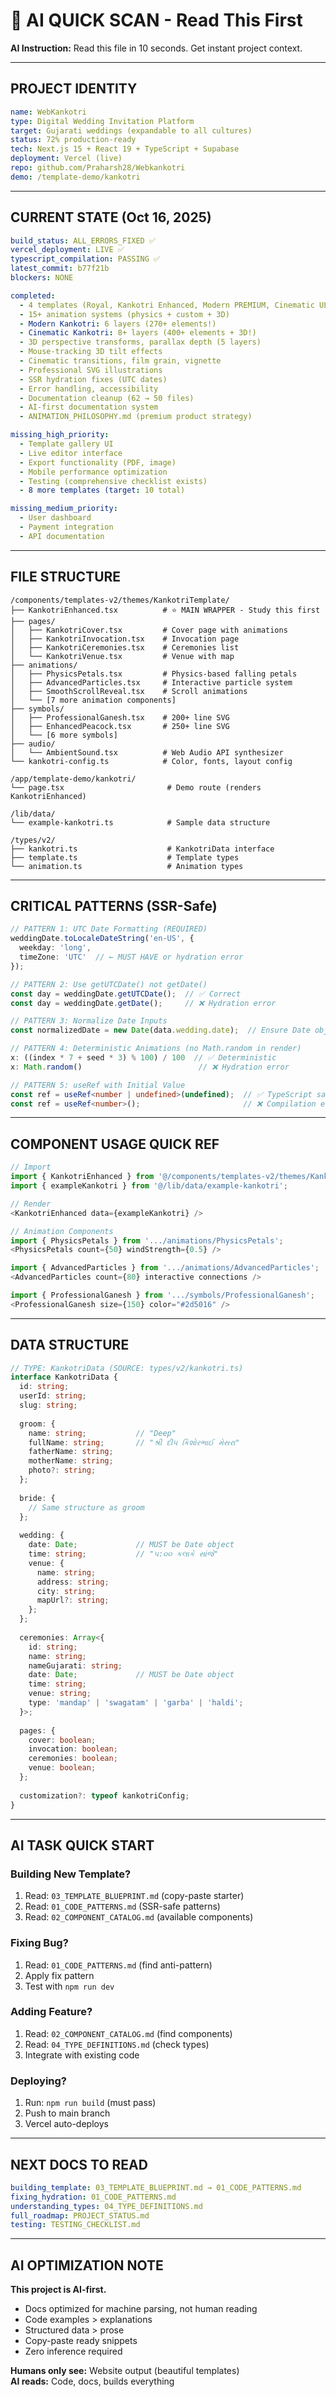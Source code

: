 # 🤖 AI QUICK SCAN - Read This First

**AI Instruction:** Read this file in 10 seconds. Get instant project context.

---

## PROJECT IDENTITY

```yaml
name: WebKankotri
type: Digital Wedding Invitation Platform
target: Gujarati weddings (expandable to all cultures)
status: 72% production-ready
tech: Next.js 15 + React 19 + TypeScript + Supabase
deployment: Vercel (live)
repo: github.com/Praharsh28/Webkankotri
demo: /template-demo/kankotri
```

---

## CURRENT STATE (Oct 16, 2025)

```yaml
build_status: ALL_ERRORS_FIXED ✅
vercel_deployment: LIVE ✅
typescript_compilation: PASSING ✅
latest_commit: b77f21b
blockers: NONE

completed:
  - 4 templates (Royal, Kankotri Enhanced, Modern PREMIUM, Cinematic ULTRA)
  - 15+ animation systems (physics + custom + 3D)
  - Modern Kankotri: 6 layers (270+ elements!)
  - Cinematic Kankotri: 8+ layers (400+ elements + 3D!)
  - 3D perspective transforms, parallax depth (5 layers)
  - Mouse-tracking 3D tilt effects
  - Cinematic transitions, film grain, vignette
  - Professional SVG illustrations
  - SSR hydration fixes (UTC dates)
  - Error handling, accessibility
  - Documentation cleanup (62 → 50 files)
  - AI-first documentation system
  - ANIMATION_PHILOSOPHY.md (premium product strategy)

missing_high_priority:
  - Template gallery UI
  - Live editor interface
  - Export functionality (PDF, image)
  - Mobile performance optimization
  - Testing (comprehensive checklist exists)
  - 8 more templates (target: 10 total)

missing_medium_priority:
  - User dashboard
  - Payment integration
  - API documentation
```

---

## FILE STRUCTURE

```
/components/templates-v2/themes/KankotriTemplate/
├── KankotriEnhanced.tsx          # ⭐ MAIN WRAPPER - Study this first
├── pages/
│   ├── KankotriCover.tsx         # Cover page with animations
│   ├── KankotriInvocation.tsx    # Invocation page
│   ├── KankotriCeremonies.tsx    # Ceremonies list
│   └── KankotriVenue.tsx         # Venue with map
├── animations/
│   ├── PhysicsPetals.tsx         # Physics-based falling petals
│   ├── AdvancedParticles.tsx     # Interactive particle system
│   ├── SmoothScrollReveal.tsx    # Scroll animations
│   └── [7 more animation components]
├── symbols/
│   ├── ProfessionalGanesh.tsx    # 200+ line SVG
│   ├── EnhancedPeacock.tsx       # 250+ line SVG
│   └── [6 more symbols]
├── audio/
│   └── AmbientSound.tsx          # Web Audio API synthesizer
└── kankotri-config.ts            # Color, fonts, layout config

/app/template-demo/kankotri/
└── page.tsx                       # Demo route (renders KankotriEnhanced)

/lib/data/
└── example-kankotri.ts            # Sample data structure

/types/v2/
├── kankotri.ts                    # KankotriData interface
├── template.ts                    # Template types
└── animation.ts                   # Animation types
```

---

## CRITICAL PATTERNS (SSR-Safe)

```typescript
// PATTERN 1: UTC Date Formatting (REQUIRED)
weddingDate.toLocaleDateString('en-US', {
  weekday: 'long',
  timeZone: 'UTC'  // ← MUST HAVE or hydration error
});

// PATTERN 2: Use getUTCDate() not getDate()
const day = weddingDate.getUTCDate();  // ✅ Correct
const day = weddingDate.getDate();     // ❌ Hydration error

// PATTERN 3: Normalize Date Inputs
const normalizedDate = new Date(data.wedding.date);  // Ensure Date object

// PATTERN 4: Deterministic Animations (no Math.random in render)
x: ((index * 7 + seed * 3) % 100) / 100  // ✅ Deterministic
x: Math.random()                          // ❌ Hydration error

// PATTERN 5: useRef with Initial Value
const ref = useRef<number | undefined>(undefined);  // ✅ TypeScript safe
const ref = useRef<number>();                       // ❌ Compilation error
```

---

## COMPONENT USAGE QUICK REF

```typescript
// Import
import { KankotriEnhanced } from '@/components/templates-v2/themes/KankotriTemplate/KankotriEnhanced';
import { exampleKankotri } from '@/lib/data/example-kankotri';

// Render
<KankotriEnhanced data={exampleKankotri} />

// Animation Components
import { PhysicsPetals } from '.../animations/PhysicsPetals';
<PhysicsPetals count={50} windStrength={0.5} />

import { AdvancedParticles } from '.../animations/AdvancedParticles';
<AdvancedParticles count={80} interactive connections />

import { ProfessionalGanesh } from '.../symbols/ProfessionalGanesh';
<ProfessionalGanesh size={150} color="#2d5016" />
```

---

## DATA STRUCTURE

```typescript
// TYPE: KankotriData (SOURCE: types/v2/kankotri.ts)
interface KankotriData {
  id: string;
  userId: string;
  slug: string;
  
  groom: {
    name: string;           // "Deep"
    fullName: string;       // "શ્રી દીપ કિશોરભાઈ મેસરા"
    fatherName: string;
    motherName: string;
    photo?: string;
  };
  
  bride: {
    // Same structure as groom
  };
  
  wedding: {
    date: Date;             // MUST be Date object
    time: string;           // "૫:૦૦ કલાકે સાંજે"
    venue: {
      name: string;
      address: string;
      city: string;
      mapUrl?: string;
    };
  };
  
  ceremonies: Array<{
    id: string;
    name: string;
    nameGujarati: string;
    date: Date;             // MUST be Date object
    time: string;
    venue: string;
    type: 'mandap' | 'swagatam' | 'garba' | 'haldi';
  }>;
  
  pages: {
    cover: boolean;
    invocation: boolean;
    ceremonies: boolean;
    venue: boolean;
  };
  
  customization?: typeof kankotriConfig;
}
```

---

## AI TASK QUICK START

### Building New Template?
1. Read: `03_TEMPLATE_BLUEPRINT.md` (copy-paste starter)
2. Read: `01_CODE_PATTERNS.md` (SSR-safe patterns)
3. Read: `02_COMPONENT_CATALOG.md` (available components)

### Fixing Bug?
1. Read: `01_CODE_PATTERNS.md` (find anti-pattern)
2. Apply fix pattern
3. Test with `npm run dev`

### Adding Feature?
1. Read: `02_COMPONENT_CATALOG.md` (find components)
2. Read: `04_TYPE_DEFINITIONS.md` (check types)
3. Integrate with existing code

### Deploying?
1. Run: `npm run build` (must pass)
2. Push to main branch
3. Vercel auto-deploys

---

## NEXT DOCS TO READ

```yaml
building_template: 03_TEMPLATE_BLUEPRINT.md → 01_CODE_PATTERNS.md
fixing_hydration: 01_CODE_PATTERNS.md
understanding_types: 04_TYPE_DEFINITIONS.md
full_roadmap: PROJECT_STATUS.md
testing: TESTING_CHECKLIST.md
```

---

## AI OPTIMIZATION NOTE

**This project is AI-first.** 
- Docs optimized for machine parsing, not human reading
- Code examples > explanations
- Structured data > prose
- Copy-paste ready snippets
- Zero inference required

**Humans only see:** Website output (beautiful templates)  
**AI reads:** Code, docs, builds everything
